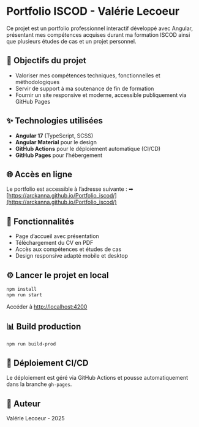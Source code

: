 # Portfolio ISCOD - Valérie Lecoeur

Ce projet est un portfolio professionnel interactif développé avec Angular, présentant mes compétences acquises durant ma formation ISCOD ainsi que plusieurs études de cas et un projet personnel.

## 🌟 Objectifs du projet
- Valoriser mes compétences techniques, fonctionnelles et méthodologiques
- Servir de support à ma soutenance de fin de formation
- Fournir un site responsive et moderne, accessible publiquement via GitHub Pages

## ✨ Technologies utilisées
- **Angular 17** (TypeScript, SCSS)
- **Angular Material** pour le design
- **GitHub Actions** pour le déploiement automatique (CI/CD)
- **GitHub Pages** pour l’hébergement

## 🌐 Accès en ligne
Le portfolio est accessible à l’adresse suivante :
➡ [https://arckanna.github.io/Portfolio_iscod/](https://arckanna.github.io/Portfolio_iscod/)

## 📅 Fonctionnalités
- Page d’accueil avec présentation
- Téléchargement du CV en PDF
- Accès aux compétences et études de cas
- Design responsive adapté mobile et desktop

## ⚙️ Lancer le projet en local
```bash
npm install
npm run start
```
Accéder à [http://localhost:4200](http://localhost:4200)

## 📊 Build production
```bash
npm run build-prod
```

## 🚀 Déploiement CI/CD
Le déploiement est géré via GitHub Actions et pousse automatiquement dans la branche `gh-pages`.

## 📖 Auteur
Valérie Lecoeur - 2025
